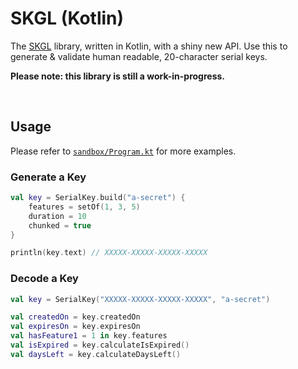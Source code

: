 # SKGL (Kotlin)

The [SKGL](https://github.com/Cryptolens/SKGL) library, written in Kotlin, with a shiny new API. Use this to generate & validate human readable, 20-character serial keys.

**Please note: this library is still a work-in-progress.**

<br>

## Usage

Please refer to [`sandbox/Program.kt`](sandbox/src/main/kotlin/com/example/program/Program.kt) for more examples.

### Generate a Key

```kotlin
val key = SerialKey.build("a-secret") {
	features = setOf(1, 3, 5)
	duration = 10
	chunked = true
}

println(key.text) // XXXXX-XXXXX-XXXXX-XXXXX
```

### Decode a Key

```kotlin
val key = SerialKey("XXXXX-XXXXX-XXXXX-XXXXX", "a-secret")

val createdOn = key.createdOn
val expiresOn = key.expiresOn
val hasFeature1 = 1 in key.features
val isExpired = key.calculateIsExpired()
val daysLeft = key.calculateDaysLeft()
```
